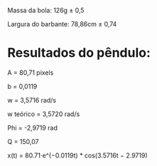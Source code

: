 Massa da bola: 126g ± 0,5

Largura do barbante: 78,86cm ± 0,74


# Resultados do pêndulo:

A = 80,71 pixels

b = 0,0119

w = 3,5716 rad/s

w teórico = 3,5720 rad/s

Phi = -2,9719 rad

Q = 150,07

x(t) = 80.71⋅e^(−0.0119t) * cos(3.5716t − 2.9719)
